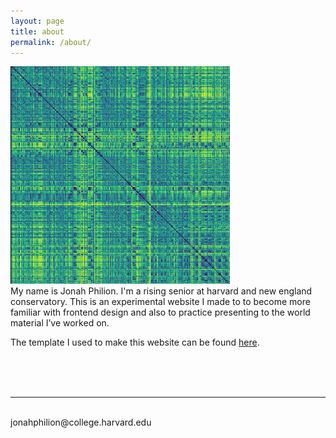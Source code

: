 ```yaml
---
layout: page
title: about
permalink: /about/
---
```


<img class="col one right" src="/img/hide_and_seek_square.jpg">

<br/>
My name is Jonah Philion. I'm a rising senior at harvard and new england conservatory. This is an experimental website I made to to become more familiar with frontend design and also to practice presenting to the world material I’ve worked on.

The template I used to make this website can be found <a href="https://github.com/bogoli/-folio" target="blank">here</a>.






<br/>
<br/>

<br/>
<hr/>
<br/>
<span class="contacticon center">
	<a href="mailto:jonahphilion@college.harvard.edu"><i class="fa fa-envelope-square"></i></a>
	<a href="https://github.com/jonahthelion" target="_blank"><i class="fa fa-github-square"></i></a>
	<a href="https://soundcloud.com/jonah-philion" target="_blank"><i class="fa fa-soundcloud" aria-hidden="true"></i></a>
<!-- 	<a href="https://www.linkedin.com" target="_blank"><i class="fa fa-linkedin-square"></i></a> -->
<!-- 	<a href="http://tumblr.com" target="_blank"><i class="fa fa-tumblr-square"></i></a>
	<a href="https://twitter.com" target="_blank"><i class="fa fa-twitter-square"></i></a> -->
</span>

<div class="col three caption">
	jonahphilion@college.harvard.edu
</div>

